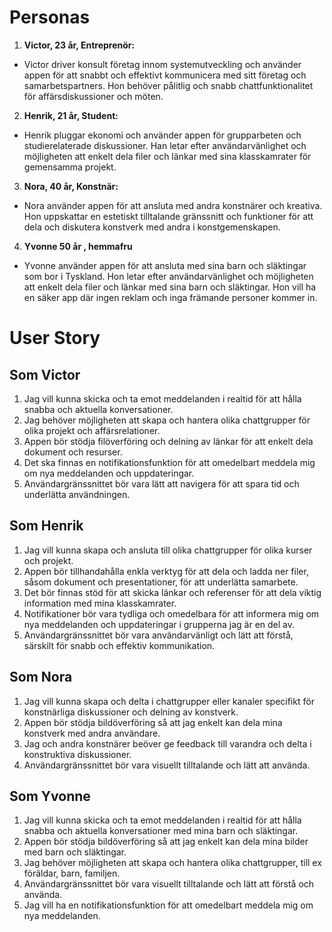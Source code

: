 # Personas

1. **Victor, 23 år, Entreprenör:**
 * Victor driver konsult företag innom systemutveckling och använder appen för att snabbt och effektivt kommunicera med sitt företag och samarbetspartners. Hon behöver pålitlig och snabb chattfunktionalitet för affärsdiskussioner och möten.

2. **Henrik, 21 år, Student:**
 * Henrik pluggar ekonomi och  använder appen för grupparbeten och studierelaterade diskussioner. Han letar efter användarvänlighet och möjligheten att enkelt dela filer och länkar med sina klasskamrater för gemensamma projekt.

3. **Nora, 40 år, Konstnär:**
 * Nora använder appen för att ansluta med andra konstnärer och kreativa. Hon uppskattar en estetiskt tilltalande gränssnitt och funktioner för att dela och diskutera konstverk med andra i konstgemenskapen.

4. **Yvonne 50 år , hemmafru**
 * Yvonne använder appen för att ansluta med sina barn och släktingar som bor i Tyskland. Hon letar efter användarvänlighet och möjligheten att enkelt dela filer och länkar med sina barn och släktingar. Hon vill ha en säker app där ingen reklam och inga främande personer kommer in.

# User Story

## Som Victor

1. Jag vill kunna skicka och ta emot meddelanden i realtid för att hålla snabba och aktuella konversationer.
2. Jag behöver möjligheten att skapa och hantera olika chattgrupper för olika projekt och affärsrelationer.
3. Appen bör stödja filöverföring och delning av länkar för att enkelt dela dokument och resurser.
4. Det ska finnas en notifikationsfunktion för att omedelbart meddela mig om nya meddelanden och uppdateringar.
5. Användargränssnittet bör vara lätt att navigera för att spara tid och underlätta användningen.

## Som Henrik

1. Jag vill kunna skapa och ansluta till olika chattgrupper för olika kurser och projekt.
2. Appen bör tillhandahålla enkla verktyg för att dela och ladda ner filer, såsom dokument och presentationer, för att underlätta samarbete.
3. Det bör finnas stöd för att skicka länkar och referenser för att dela viktig information med mina klasskamrater.
4. Notifikationer bör vara tydliga och omedelbara för att informera mig om nya meddelanden och uppdateringar i grupperna jag är en del av.
5. Användargränssnittet bör vara användarvänligt och lätt att förstå, särskilt för snabb och effektiv kommunikation.

## Som Nora

1. Jag vill kunna skapa och delta i chattgrupper eller kanaler specifikt för konstnärliga diskussioner och delning av konstverk.
2. Appen bör stödja bildöverföring så att jag enkelt kan dela mina konstverk med andra användare.
3. Jag och andra konstnärer beöver ge feedback till varandra och delta i konstruktiva diskussioner.
4. Användargränssnittet bör vara visuellt tilltalande och lätt att använda.

## Som Yvonne

1. Jag vill kunna skicka och ta emot meddelanden i realtid för att hålla snabba och aktuella konversationer med mina barn och släktingar.
2. Appen bör stödja bildöverföring så att jag enkelt kan dela mina bilder med barn och släktingar.
3. Jag behöver möjligheten att skapa och hantera olika chattgrupper, till ex föräldar, barn, familjen.
4. Användargränssnittet bör vara visuellt tilltalande och lätt att förstå och använda.
5. Jag vill ha en notifikationsfunktion för att omedelbart meddela mig om nya meddelanden.
